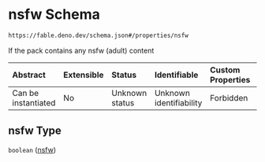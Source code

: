 # nsfw Schema

```txt
https://fable.deno.dev/schema.json#/properties/nsfw
```

If the pack contains any nsfw (adult) content

| Abstract            | Extensible | Status         | Identifiable            | Custom Properties | Additional Properties | Access Restrictions | Defined In                                                 |
| :------------------ | :--------- | :------------- | :---------------------- | :---------------- | :-------------------- | :------------------ | :--------------------------------------------------------- |
| Can be instantiated | No         | Unknown status | Unknown identifiability | Forbidden         | Allowed               | none                | [schema.json\*](../out/schema.json "open original schema") |

## nsfw Type

`boolean` ([nsfw](schema-properties-nsfw.md))
